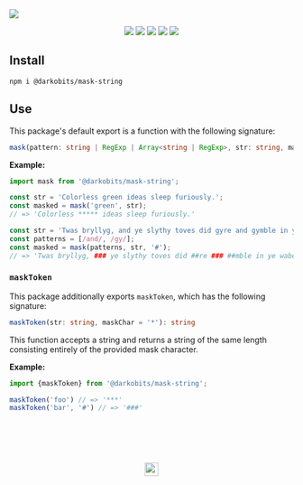 <a href="#top" id="top">
  <img src="https://user-images.githubusercontent.com/441546/61192483-779c0000-a669-11e9-8b41-928707358f37.png" style="max-width: 100%;">
</a>
<p align="center">
  <a href="https://www.npmjs.com/package/@darkobits/mask-string"><img src="https://img.shields.io/npm/v/@darkobits/mask-string.svg?style=flat-square"></a>
  <a href="https://travis-ci.org/darkobits/mask-string"><img src="https://img.shields.io/travis/darkobits/mask-string.svg?style=flat-square"></a>
  <a href="https://www.codacy.com/app/darkobits/mask-string"><img src="https://img.shields.io/codacy/coverage/62b8c910263441e09aaed24186855891.svg?style=flat-square"></a>
  <a href="https://github.com/conventional-changelog/standard-version"><img src="https://img.shields.io/badge/conventional%20commits-1.0.0-027dc6.svg?style=flat-square"></a>
  <a href="https://github.com/sindresorhus/xo"><img src="https://img.shields.io/badge/code_style-XO-e271a5.svg?style=flat-square"></a>
</p>

## Install

```
npm i @darkobits/mask-string
```

## Use

This package's default export is a function with the following signature:

```ts
mask(pattern: string | RegExp | Array<string | RegExp>, str: string, maskChar = '*'): string
```

**Example:**

```ts
import mask from '@darkobits/mask-string';

const str = 'Colorless green ideas sleep furiously.';
const masked = mask('green', str);
// => 'Colorless ***** ideas sleep furiously.'

const str = 'Twas bryllyg, and ye slythy toves did gyre and gymble in ye wabe.';
const patterns = [/and/, /gy/];
const masked = mask(patterns, str, '#');
// => 'Twas bryllyg, ### ye slythy toves did ##re ### ##mble in ye wabe.'
```

### `maskToken`

This package additionally exports `maskToken`, which has the following signature:

```ts
maskToken(str: string, maskChar = '*'): string
```

This function accepts a string and returns a string of the same length consisting entirely of the provided mask character.

**Example:**

```ts
import {maskToken} from '@darkobits/mask-string';

maskToken('foo') // => '***'
maskToken('bar', '#') // => '###'
```

## &nbsp;
<p align="center">
  <br>
  <img width="24" height="24" src="https://cloud.githubusercontent.com/assets/441546/25318539/db2f4cf2-2845-11e7-8e10-ef97d91cd538.png">
</p>
